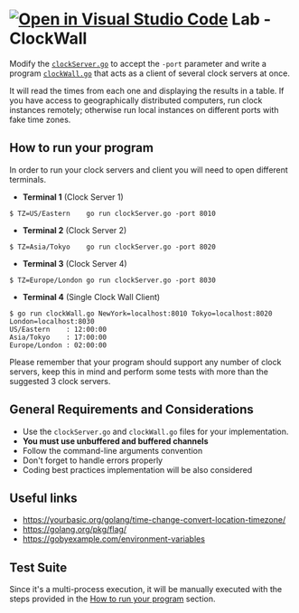 [![Open in Visual Studio Code](https://classroom.github.com/assets/open-in-vscode-c66648af7eb3fe8bc4f294546bfd86ef473780cde1dea487d3c4ff354943c9ae.svg)](https://classroom.github.com/online_ide?assignment_repo_id=7699143&assignment_repo_type=AssignmentRepo)
Lab - ClockWall
===============

Modify the [`clockServer.go`](./clockServer.go) to accept the `-port` parameter
and write a program [`clockWall.go`](clockWall.go) that acts as a client
of several clock servers at once.

It will read the times from each one and displaying the results in a
table. If you have access to geographically distributed computers,
run clock instances remotely; otherwise run local instances on different
ports with fake time zones.


How to run your program
-----------------------

In order to run your clock servers and client you will need to open different terminals.

- **Terminal 1** (Clock Server 1)
```
$ TZ=US/Eastern    go run clockServer.go -port 8010
```

- **Terminal 2** (Clock Server 2)
```
$ TZ=Asia/Tokyo    go run clockServer.go -port 8020
```

- **Terminal 3** (Clock Server 4)
```
$ TZ=Europe/London go run clockServer.go -port 8030
```

- **Terminal 4** (Single Clock Wall Client)
```
$ go run clockWall.go NewYork=localhost:8010 Tokyo=localhost:8020 London=localhost:8030
US/Eastern    : 12:00:00
Asia/Tokyo    : 17:00:00
Europe/London : 02:00:00
```

Please remember that your program should support any number of clock
servers, keep this in mind and perform some tests with more than the
suggested 3 clock servers.

General Requirements and Considerations
---------------------------------------
- Use the `clockServer.go` and `clockWall.go` files for your implementation.
- **You must use unbuffered and buffered channels**
- Follow the command-line arguments convention
- Don't forget to handle errors properly
- Coding best practices implementation will be also considered

Useful links
------------
- https://yourbasic.org/golang/time-change-convert-location-timezone/
- https://golang.org/pkg/flag/
- https://gobyexample.com/environment-variables


Test Suite
----------

Since it's a multi-process execution, it will be manually executed
with the steps provided in the [How to run your
program](#how-to-run-your-program) section.
